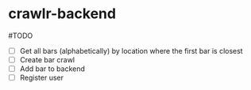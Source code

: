 # crawlr-backend

#TODO
- [ ] Get all bars (alphabetically) by location where the first bar is closest
- [ ] Create bar crawl
- [ ] Add bar to backend
- [ ] Register user
